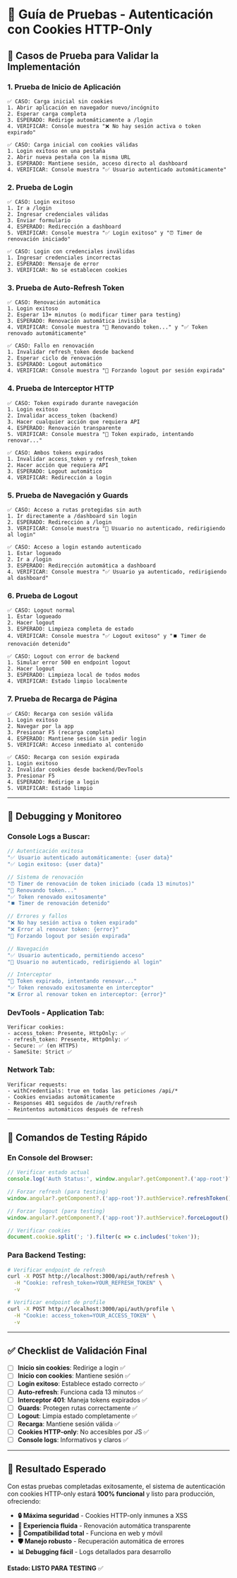 # 🧪 Guía de Pruebas - Autenticación con Cookies HTTP-Only

## 🔬 **Casos de Prueba para Validar la Implementación**

### **1. Prueba de Inicio de Aplicación**
```
✅ CASO: Carga inicial sin cookies
1. Abrir aplicación en navegador nuevo/incógnito
2. Esperar carga completa
3. ESPERADO: Redirige automáticamente a /login
4. VERIFICAR: Console muestra "❌ No hay sesión activa o token expirado"

✅ CASO: Carga inicial con cookies válidas
1. Login exitoso en una pestaña
2. Abrir nueva pestaña con la misma URL
3. ESPERADO: Mantiene sesión, acceso directo al dashboard
4. VERIFICAR: Console muestra "✅ Usuario autenticado automáticamente"
```

### **2. Prueba de Login**
```
✅ CASO: Login exitoso
1. Ir a /login
2. Ingresar credenciales válidas
3. Enviar formulario
4. ESPERADO: Redirección a dashboard
5. VERIFICAR: Console muestra "✅ Login exitoso" y "⏰ Timer de renovación iniciado"

✅ CASO: Login con credenciales inválidas
1. Ingresar credenciales incorrectas
2. ESPERADO: Mensaje de error
3. VERIFICAR: No se establecen cookies
```

### **3. Prueba de Auto-Refresh Token**
```
✅ CASO: Renovación automática
1. Login exitoso
2. Esperar 13+ minutos (o modificar timer para testing)
3. ESPERADO: Renovación automática invisible
4. VERIFICAR: Console muestra "🔄 Renovando token..." y "✅ Token renovado automáticamente"

✅ CASO: Fallo en renovación
1. Invalidar refresh_token desde backend
2. Esperar ciclo de renovación
3. ESPERADO: Logout automático
4. VERIFICAR: Console muestra "🚫 Forzando logout por sesión expirada"
```

### **4. Prueba de Interceptor HTTP**
```
✅ CASO: Token expirado durante navegación
1. Login exitoso
2. Invalidar access_token (backend)
3. Hacer cualquier acción que requiera API
4. ESPERADO: Renovación transparente
5. VERIFICAR: Console muestra "🔄 Token expirado, intentando renovar..."

✅ CASO: Ambos tokens expirados
1. Invalidar access_token y refresh_token
2. Hacer acción que requiera API
3. ESPERADO: Logout automático
4. VERIFICAR: Redirección a login
```

### **5. Prueba de Navegación y Guards**
```
✅ CASO: Acceso a rutas protegidas sin auth
1. Ir directamente a /dashboard sin login
2. ESPERADO: Redirección a /login
3. VERIFICAR: Console muestra "🚫 Usuario no autenticado, redirigiendo al login"

✅ CASO: Acceso a login estando autenticado
1. Estar logueado
2. Ir a /login
3. ESPERADO: Redirección automática a dashboard
4. VERIFICAR: Console muestra "✅ Usuario ya autenticado, redirigiendo al dashboard"
```

### **6. Prueba de Logout**
```
✅ CASO: Logout normal
1. Estar logueado
2. Hacer logout
3. ESPERADO: Limpieza completa de estado
4. VERIFICAR: Console muestra "✅ Logout exitoso" y "⏹️ Timer de renovación detenido"

✅ CASO: Logout con error de backend
1. Simular error 500 en endpoint logout
2. Hacer logout
3. ESPERADO: Limpieza local de todos modos
4. VERIFICAR: Estado limpio localmente
```

### **7. Prueba de Recarga de Página**
```
✅ CASO: Recarga con sesión válida
1. Login exitoso
2. Navegar por la app
3. Presionar F5 (recarga completa)
4. ESPERADO: Mantiene sesión sin pedir login
5. VERIFICAR: Acceso inmediato al contenido

✅ CASO: Recarga con sesión expirada
1. Login exitoso
2. Invalidar cookies desde backend/DevTools
3. Presionar F5
4. ESPERADO: Redirige a login
5. VERIFICAR: Estado limpio
```

---

## 🐛 **Debugging y Monitoreo**

### **Console Logs a Buscar:**
```javascript
// Autenticación exitosa
"✅ Usuario autenticado automáticamente: {user data}"
"✅ Login exitoso: {user data}"

// Sistema de renovación
"⏰ Timer de renovación de token iniciado (cada 13 minutos)"
"🔄 Renovando token..."
"✅ Token renovado exitosamente"
"⏹️ Timer de renovación detenido"

// Errores y fallos
"❌ No hay sesión activa o token expirado"
"❌ Error al renovar token: {error}"
"🚫 Forzando logout por sesión expirada"

// Navegación
"✅ Usuario autenticado, permitiendo acceso"
"🚫 Usuario no autenticado, redirigiendo al login"

// Interceptor
"🔄 Token expirado, intentando renovar..."
"✅ Token renovado exitosamente en interceptor"
"❌ Error al renovar token en interceptor: {error}"
```

### **DevTools - Application Tab:**
```
Verificar cookies:
- access_token: Presente, HttpOnly: ✅
- refresh_token: Presente, HttpOnly: ✅
- Secure: ✅ (en HTTPS)
- SameSite: Strict ✅
```

### **Network Tab:**
```
Verificar requests:
- withCredentials: true en todas las peticiones /api/*
- Cookies enviadas automáticamente
- Responses 401 seguidos de /auth/refresh
- Reintentos automáticos después de refresh
```

---

## 🚀 **Comandos de Testing Rápido**

### **En Console del Browser:**
```javascript
// Verificar estado actual
console.log('Auth Status:', window.angular?.getComponent?.('app-root')?.authService?.isAuthenticated());

// Forzar refresh (para testing)
window.angular?.getComponent?.('app-root')?.authService?.refreshToken().subscribe();

// Forzar logout (para testing)
window.angular?.getComponent?.('app-root')?.authService?.forceLogout();

// Verificar cookies
document.cookie.split('; ').filter(c => c.includes('token'));
```

### **Para Backend Testing:**
```bash
# Verificar endpoint de refresh
curl -X POST http://localhost:3000/api/auth/refresh \
  -H "Cookie: refresh_token=YOUR_REFRESH_TOKEN" \
  -v

# Verificar endpoint de profile
curl -X POST http://localhost:3000/api/auth/profile \
  -H "Cookie: access_token=YOUR_ACCESS_TOKEN" \
  -v
```

---

## ✅ **Checklist de Validación Final**

- [ ] **Inicio sin cookies**: Redirige a login ✅
- [ ] **Inicio con cookies**: Mantiene sesión ✅
- [ ] **Login exitoso**: Establece estado correcto ✅
- [ ] **Auto-refresh**: Funciona cada 13 minutos ✅
- [ ] **Interceptor 401**: Maneja tokens expirados ✅
- [ ] **Guards**: Protegen rutas correctamente ✅
- [ ] **Logout**: Limpia estado completamente ✅
- [ ] **Recarga**: Mantiene sesión válida ✅
- [ ] **Cookies HTTP-only**: No accesibles por JS ✅
- [ ] **Console logs**: Informativos y claros ✅

---

## 🎯 **Resultado Esperado**

Con estas pruebas completadas exitosamente, el sistema de autenticación con cookies HTTP-only estará **100% funcional** y listo para producción, ofreciendo:

- **🔒 Máxima seguridad** - Cookies HTTP-only inmunes a XSS
- **🔄 Experiencia fluida** - Renovación automática transparente  
- **📱 Compatibilidad total** - Funciona en web y móvil
- **🛡️ Manejo robusto** - Recuperación automática de errores
- **📊 Debugging fácil** - Logs detallados para desarrollo

**Estado: LISTO PARA TESTING** ✅
